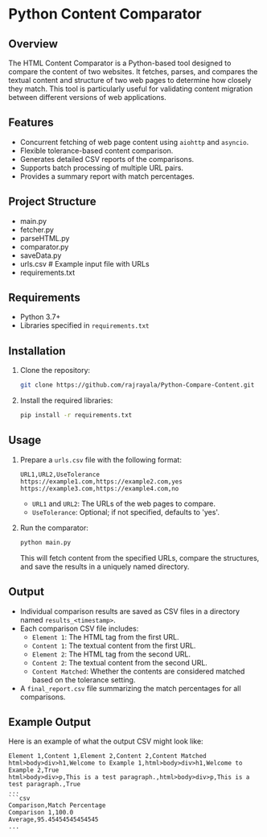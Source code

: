 # Python Content Comparator

## Overview

The HTML Content Comparator is a Python-based tool designed to compare the content of two websites. It fetches, parses, and compares the textual content and structure of two web pages to determine how closely they match. This tool is particularly useful for validating content migration between different versions of web applications.

## Features

- Concurrent fetching of web page content using `aiohttp` and `asyncio`.
- Flexible tolerance-based content comparison.
- Generates detailed CSV reports of the comparisons.
- Supports batch processing of multiple URL pairs.
- Provides a summary report with match percentages.

## Project Structure

- main.py
- fetcher.py
- parseHTML.py
- comparator.py
- saveData.py
- urls.csv # Example input file with URLs
- requirements.txt

## Requirements

- Python 3.7+
- Libraries specified in `requirements.txt`

## Installation

1. Clone the repository:
    ```sh
    git clone https://github.com/rajrayala/Python-Compare-Content.git
    ```

2. Install the required libraries:
    ```sh
    pip install -r requirements.txt
    ```

## Usage

1. Prepare a `urls.csv` file with the following format:

    ```csv
    URL1,URL2,UseTolerance
    https://example1.com,https://example2.com,yes
    https://example3.com,https://example4.com,no
    ```

    - `URL1` and `URL2`: The URLs of the web pages to compare.
    - `UseTolerance`: Optional; if not specified, defaults to 'yes'.

2. Run the comparator:

    ```sh
    python main.py
    ```

    This will fetch content from the specified URLs, compare the structures, and save the results in a uniquely named directory.

## Output

- Individual comparison results are saved as CSV files in a directory named `results_<timestamp>`.
- Each comparison CSV file includes:
  - `Element 1`: The HTML tag from the first URL.
  - `Content 1`: The textual content from the first URL.
  - `Element 2`: The HTML tag from the second URL.
  - `Content 2`: The textual content from the second URL.
  - `Content Matched`: Whether the contents are considered matched based on the tolerance setting.
- A `final_report.csv` file summarizing the match percentages for all comparisons.

## Example Output

Here is an example of what the output CSV might look like:

```csv
Element 1,Content 1,Element 2,Content 2,Content Matched
html>body>div>h1,Welcome to Example 1,html>body>div>h1,Welcome to Example 2,True
html>body>div>p,This is a test paragraph.,html>body>div>p,This is a test paragraph.,True
...
```csv
Comparison,Match Percentage
Comparison 1,100.0
Average,95.45454545454545
...
